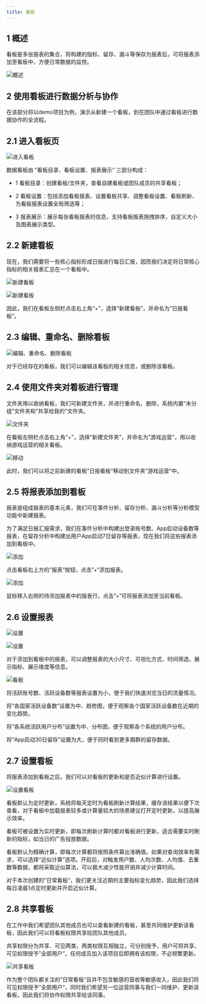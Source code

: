 ```yaml
---
title: 看板
---
```


## 1 概述
看板是多张报表的集合，将构建的指标、留存、漏斗等保存为报表后，可将报表添加至看板中，方便日常数据的监控。

![概述](/img/customEvent/kanban_summary.png)

## 2 使用看板进行数据分析与协作
在该部分将以demo项目为例，演示从新建一个看板，到在团队中通过看板进行数据协作的全流程。

## 2.1 进入看板页

![进入看板](/img/customEvent/kanban_layout.png)

数据看板由 ”看板目录、看板设置、报表展示“ 三部分构成：

- 1 看板目录：创建看板/文件夹，查看自建看板或团队成员的共享看板；

- 2 看板设置：包括添加看板报表、设置看板共享、调整看板设置、看板刷新、为看板报表设置全局筛选等；

- 3 报表展示：展示每张看板报表的信息，支持看板报表拖拽排序，自定义大小及图表展示类型。

## 2.2 新建看板
现在，我们需要将一些核心指标形成日报进行每日汇报，因而我们决定将日常核心指标的相关报表汇总在一个看板中。

![新建看板](/img/customEvent/kanban_create_1.png)

![新建看板](/img/customEvent/kanban_create_2.png)


因此，我们在看板左侧栏点击右上角“+”，选择“新建看板”，并命名为”日报看板“。

## 2.3 编辑、重命名、删除看板

![编辑、重命名、删除看板](/img/customEvent/kanban_operation.png)

对于已经存在的看板，我们可以编辑该看板的相关信息，或删除该看板。

## 2.4 使用文件夹对看板进行管理
文件夹用以收纳看板，我们可新建文件夹，并进行重命名、删除，系统内置“未分组”文件夹和“共享给我的”文件夹。

![文件夹](/img/customEvent/kanban_create_folder.png)

在看板左侧栏点击右上角“+”，选择“新建文件夹”，并命名为”游戏运营“，用以收纳游戏运营的相关看板。

![移动](/img/customEvent/kanban_move.png)

此时，我们可以将之前新建的看板”日报看板“移动到文件夹”游戏运营“中。

## 2.5 将报表添加到看板
报表是组成报表的基本元素，我们可在事件分析、留存分析、漏斗分析等分析模型功能中新建报表。

为了满足日报汇报需求，我们在事件分析中构建出登录账号数、App启动设备数等报表，在留存分析中构建出用户App启动7日留存等报表，现在我们将这些报表添加到看板中。

![添加](/img/customEvent/kanban_add_report_1.png)

点击看板右上方的”报表“按钮，点击”+“添加报表。

![添加](/img/customEvent/kanban_add_report_2.png)

鼠标移入右侧的待添加报表中的报表行，点击”+“可将报表添加至当前看板。

## 2.6 设置报表

![设置](/img/customEvent/kanban_setting_1.png)

![设置](/img/customEvent/kanban_setting_2.png)

对于添加到看板中的报表，可以调整报表的大小尺寸、可视化方式、时间筛选、展示指标、展示维度等信息。

![看板](/img/customEvent/kanban_function.png)

将活跃账号数、活跃设备数等报表设置为小，便于我们快速浏览当日的流量情况。

将“各国家活跃设备数”设置为中、趋势图，便于观察各个国家活跃设备数在近期的变化趋势。

将“各系统活跃用户分布”设置为中、分布图，便于观察各个系统的用户分布。

将“App启动30日留存”设置为大，便于同时看到更多期群的留存数据。

## 2.7 设置看板
将报表添加到看板之后，我们可以对看板的更新和是否近似计算进行设置。

![设置看板](/img/customEvent/kanban_refresh.png)

看板默认为定时更新，系统将每天定时为看板刷新计算结果，缓存该结果以便下次查看，对于看板中加载报表较多或计算量较大的场景建议打开定时更新，以提高展示效率。

看板可被设置为实时更新，即每次刷新计算时都对看板进行更新，适合需要实时刷新的指标，如当日的广告投放数据。

看板默认为精确计算，即每次计算都将按照条件算出准确值。如果对查询效率有需求，可以选择“近似计算”选项。开启后，对触发用户数、人均次数、人均值、去重数等数据，都将采取近似算法，可以极大减少性能开销并减少计算时间。

对于本次创建的”日常看板“，我们更关注近期的主要指标变化趋势，因此我们选择每日凌晨1点定时更新并开启近似计算。

## 2.8 共享看板
在工作中我们希望团队其他成员也可以查看新建的看板，甚至共同维护更新该看板，因此我们可以将看板权限共享给团队其他成员。

共享权限分为共享、可见两类，两类权限互相独立，可分别授予，用户可将共享、可见权限授予”全部用户“，任何成员加入该项目后即拥有该权限，不必频繁更新。

![共享看板](/img/customEvent/kanban_share.png)

作为整个团队都关注的”日常看板“且并不包含敏感的营收等敏感收入，因此我们将可见权限授予”全部用户“，同时我们希望另一位运营同事与我们一同维护、更新该看板，因此我们将协作权限共享给该同事。
